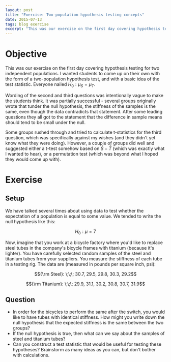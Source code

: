 ```yaml
---
layout: post
title: "Exercise: Two-population hypothesis testing concepts"
date: 2015-07-13
tags: blog exercise
excerpt: "This was our exercise on the first day covering hypothesis testing for two independent populations. I wanted students to come up on their own with the form of a two-population hypothesis test, and with a basic idea of the test statistic. Everyone nailed $H_0: \mu_S = \mu_T$."
---
```


# Objective
This was our exercise on the first day covering hypothesis testing for two independent populations. I wanted students to come up on their own with the form of a two-population hypothesis test, and with a basic idea of the test statistic. Everyone nailed $H_0: \mu_S = \mu_T$.

Wording of the second and third questions was intentionally vague to make the students think. It was partially successful - several groups originally wrote that tunder the null hypothesis, the stiffness of the samples is the same, even though the data contradicts that statement. After some leading questions they all got to the statement that the difference in sample means should tend to be small under the null.

Some groups rushed through and tried to calculate t-statistics for the third question, which was specifically against my wishes (and they didn't yet know what they were doing). However, a couple of groups did well and suggested either a t-test somehow based on ${\bar S} - {\bar T}$ (which was exactly what I wanted to hear), or a permutation test (which was beyond what I hoped they would come up with).


# Exercise

## Setup
We have talked several times about using data to test whether the expectation of a population is equal to some value. We tended to write the null hypothesis like this:

$$H_0: \mu = 7$$

Now, imagine that you work at a bicycle factory where you'd like to replace steel tubes in the company's bicycle frames with titanium (because it's lighter). You have carefully selected random samples of the steel and titanium tubes from your suppliers. You measure the stiffness of each tube in a testing rig. The data are (measured in pounds per square inch, psi):

$${\rm Steel}: \;\;\; 30.7, 29.5, 29.8, 30.3, 29.2$$

$${\rm Titanium}: \;\;\; 29.9, 31.1, 30.2, 30.8, 30.7, 31.9$$

## Question

- In order for the bicycles to perform the same after the switch, you would like to have tubes with identical stiffness. How might you write down the null hypothesis that the expected stiffness is the same between the two groups?
- If the null hypothesis is true, then what can we say about the samples of steel and titanium tubes?
- Can you construct a test statistic that would be useful for testing these hypotheses? Brainstorm as many ideas as you can, but don't bother with calculations.